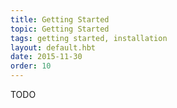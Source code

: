```yaml
---
title: Getting Started
topic: Getting Started
tags: getting started, installation
layout: default.hbt
date: 2015-11-30
order: 10
---
```


TODO